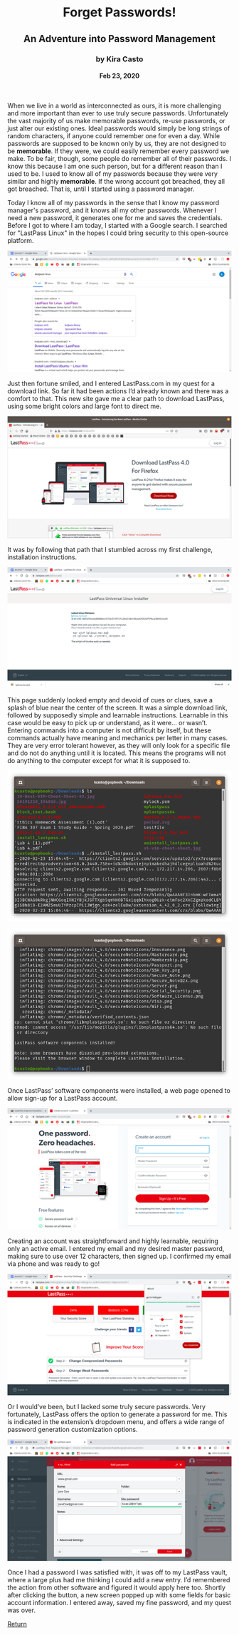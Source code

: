 <span align="center">
  <h1>Forget Passwords!</h1>
  <h2>An Adventure into Password Management</h2>
  <h3>by Kira Casto</h3>
  <h4>Feb 23, 2020</h4>
</span>
<br>
<p>When we live in a world as interconnected as ours, it is more challenging and more important than ever to use truly secure passwords. Unfortunately the vast majority of us make memorable passwords, re-use passwords, or just alter our existing ones. Ideal passwords would simply be long strings of random characters, if anyone could remember one for even a day. While passwords are supposed to be known only by us, they are not designed to be <strong>memorable</strong>. If they were, we could easily remember every password we make. To be fair, though, some people do remember all of their passwords. I know this because I am one such person, but for a different reason than I used to be. I used to know all of my passwords because they were very similar and highly <strong>memorable</strong>. If the wrong account got breached, they all got breached. That is, until I started using a password manager.</p>
<p>Today I know all of my passwords in the sense that I know my password manager's password, and it knows all my other passwords. Whenever I need a new password, it generates one for me and saves the credentials. Before I got to where I am today, I started with a Google search. I searched for "LastPass Linux" in the hopes I could bring security to this open-source platform.</p>


![Google Image Search for LastPass](../assets/Journal-1/Search%20for%20LastPass.png)


<p>Just then fortune smiled, and I entered LastPass.com in my quest for a download link. So far it had been actions I’d already known and there was a comfort to that. This new site gave me a clear path to download LastPass, using some bright colors and large font to direct me.</p>


![LastPass Landing Page](../assets/Journal-1/LastPass%20Landing%20Page.png)


<p>It was by following that path that I stumbled across my first challenge, installation instructions.</p>


![LastPass Download Page](../assets/Journal-1/LastPass%20Linux%20Download%20Page.png)



<p>This page suddenly looked empty and devoid of cues or clues, save a splash of blue near the center of the screen. It was a simple download link, followed by supposedly simple and learnable instructions. Learnable in this case would be easy to pick up or understand, as it were… or wasn’t. Entering commands into a computer is not difficult by itself, but these commands actually have meaning and mechanics per letter in many cases. They are very error tolerant however, as they will only look for a specific file and do not do anything until it is located. This means the programs will not do anything to the computer except for what it is supposed to.</p>


![LastPass Installation Terminal Command](../assets/Journal-1/Linux%20LastPass%20Terminal%20Install%20Command.png)


![LastPass Installation Complete Terminal Prompt](../assets/Journal-1/Linux%20LastPass%20Installed%20Terminal.png)


<p>Once LastPass’ software components were installed, a web page opened to allow sign-up for a LastPass account.</p>


![LastPass Account Sign Up Page](../assets/Journal-1/LastPass%20sign%20up.png)


<p>Creating an account was straightforward and highly learnable, requiring only an active email. I entered my email and my desired master password, making sure to use over 12 characters, then signed up. I confirmed my email via phone and was ready to go!</p>


![LastPass Password Settings](../assets/Journal-1/Password%20Settings.png)


<p>Or I would’ve been, but I lacked some truly secure passwords. Very fortunately, LastPass offers the option to generate a password for me. This is indicated in the extension’s dropdown menu, and offers a wide range of password generation customization options.</p>


![LastPass enter credentials](../assets/Journal-1/LastPass%20Add%20Item.png)


<p>Once I had a password I was satisfied with, it was off to my LastPass vault, where a large plus had me thinking I could add a new entry. I’d remembered the action from other software and figured it would apply here too. Shortly after clicking the button, a new screen popped up with some fields for basic account information. I entered away, saved my fine password, and my quest was over.</p>

[Return](../)
